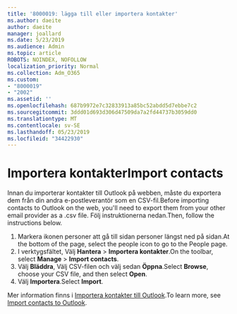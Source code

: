```yaml
---
title: '8000019: lägga till eller importera kontakter'
ms.author: daeite
author: daeite
manager: joallard
ms.date: 5/23/2019
ms.audience: Admin
ms.topic: article
ROBOTS: NOINDEX, NOFOLLOW
localization_priority: Normal
ms.collection: Adm_O365
ms.custom:
- "8000019"
- "2002"
ms.assetid: ''
ms.openlocfilehash: 687b9972e7c32833913a85bc52abdd5d7ebbe7c2
ms.sourcegitcommit: 3ddd01d693d306d47509da7a2fd44737b3059dd0
ms.translationtype: MT
ms.contentlocale: sv-SE
ms.lasthandoff: 05/23/2019
ms.locfileid: "34422930"
---
```

# <a name="import-contacts"></a><span data-ttu-id="8aa6c-102">Importera kontakter</span><span class="sxs-lookup"><span data-stu-id="8aa6c-102">Import contacts</span></span>

<span data-ttu-id="8aa6c-103">Innan du importerar kontakter till Outlook på webben, måste du exportera dem från din andra e-postleverantör som en CSV-fil.</span><span class="sxs-lookup"><span data-stu-id="8aa6c-103">Before importing contacts to Outlook on the web, you'll need to export them from your other email provider as a .csv file.</span></span> <span data-ttu-id="8aa6c-104">Följ instruktionerna nedan.</span><span class="sxs-lookup"><span data-stu-id="8aa6c-104">Then, follow the instructions below.</span></span>

1. <span data-ttu-id="8aa6c-105">Markera ikonen personer att gå till sidan personer längst ned på sidan.</span><span class="sxs-lookup"><span data-stu-id="8aa6c-105">At the bottom of the page, select the people icon to go to the People page.</span></span>
2. <span data-ttu-id="8aa6c-106">I verktygsfältet, Välj **Hantera** > **Importera kontakter**.</span><span class="sxs-lookup"><span data-stu-id="8aa6c-106">On the toolbar, select **Manage** > **Import contacts**.</span></span>
3. <span data-ttu-id="8aa6c-107">Välj **Bläddra**, Välj CSV-filen och välj sedan **Öppna**.</span><span class="sxs-lookup"><span data-stu-id="8aa6c-107">Select **Browse**, choose your CSV file, and then select **Open**.</span></span>
4. <span data-ttu-id="8aa6c-108">Välj **Importera**.</span><span class="sxs-lookup"><span data-stu-id="8aa6c-108">Select **Import**.</span></span>

<span data-ttu-id="8aa6c-109">Mer information finns i [Importera kontakter till Outlook](https://support.office.com/article/bb796340-b58a-46c1-90c7-b549b8f3c5f8#ID0EAACAAA=Outlook_on_the_web).</span><span class="sxs-lookup"><span data-stu-id="8aa6c-109">To learn more, see [Import contacts to Outlook](https://support.office.com/article/bb796340-b58a-46c1-90c7-b549b8f3c5f8#ID0EAACAAA=Outlook_on_the_web).</span></span>

